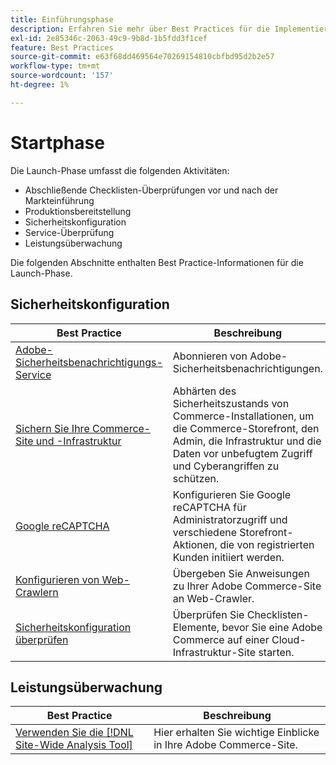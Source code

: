 ```yaml
---
title: Einführungsphase
description: Erfahren Sie mehr über Best Practices für die Implementierung der Launch-Phase von Adobe Commerce-Projekten.
exl-id: 2e85346c-2063-49c9-9b8d-1b5fdd3f1cef
feature: Best Practices
source-git-commit: e63f68dd469564e70269154810cbfbd95d2b2e57
workflow-type: tm+mt
source-wordcount: '157'
ht-degree: 1%

---
```


# Startphase

Die Launch-Phase umfasst die folgenden Aktivitäten:

- Abschließende Checklisten-Überprüfungen vor und nach der Markteinführung
- Produktionsbereitstellung
- Sicherheitskonfiguration
- Service-Überprüfung
- Leistungsüberwachung

Die folgenden Abschnitte enthalten Best Practice-Informationen für die Launch-Phase.

## Sicherheitskonfiguration

| Best Practice | Beschreibung |
|------------------------------------------------------------------------------------------------------------------------------------|--------------------------------------------------------------------------------------------------------------------------------------------------------------------------|
| [Adobe-Sicherheitsbenachrichtigungs-Service](https://www.adobe.com/subscription/adbeSecurityNotifications.html) | Abonnieren von Adobe-Sicherheitsbenachrichtigungen. |
| [Sichern Sie Ihre Commerce-Site und -Infrastruktur](security-best-practices.md) | Abhärten des Sicherheitszustands von Commerce-Installationen, um die Commerce-Storefront, den Admin, die Infrastruktur und die Daten vor unbefugtem Zugriff und Cyberangriffen zu schützen. |
| [Google reCAPTCHA](https://experienceleague.adobe.com/docs/commerce-admin/systems/security/captcha/security-google-recaptcha.html?lang=de) | Konfigurieren Sie Google reCAPTCHA für Administratorzugriff und verschiedene Storefront-Aktionen, die von registrierten Kunden initiiert werden. |
| [Konfigurieren von Web-Crawlern](robots-txt.md) | Übergeben Sie Anweisungen zu Ihrer Adobe Commerce-Site an Web-Crawler. |
| [Sicherheitskonfiguration überprüfen](https://experienceleague.adobe.com/docs/commerce-cloud-service/user-guide/launch/checklist.html?lang=de) | Überprüfen Sie Checklisten-Elemente, bevor Sie eine Adobe Commerce auf einer Cloud-Infrastruktur-Site starten. |

## Leistungsüberwachung

| Best Practice | Beschreibung |
|------------------------------------------------------------------------------------------------------------------------------------------------|----------------------------------------------------------------------|
| [Verwenden Sie die [!DNL Site-Wide Analysis Tool]](../../../tools/site-wide-analysis-tool/intro.md#integrations-with-other-adobe-commerce-support-tools) | Hier erhalten Sie wichtige Einblicke in Ihre Adobe Commerce-Site. |
